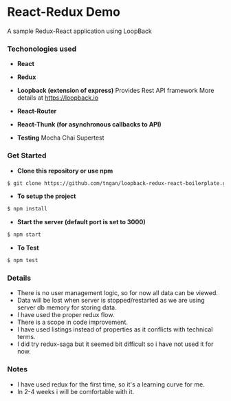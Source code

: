 # React-Redux Demo

A sample Redux-React application using LoopBack

### Techonologies used
- **React**
- **Redux**
- **Loopback (extension of express)**
		Provides Rest API framework
		More details at https://loopback.io
- **React-Router**
- **React-Thunk (for asynchronous callbacks to API)**

- **Testing**
		Mocha
		Chai
		Supertest

### Get Started
- **Clone this repository or use npm**
```bash
$ git clone https://github.com/tngan/loopback-redux-react-boilerplate.git
```

- **To setup the project**
```bash
$ npm install
```

- **Start the server (default port is set to 3000)**
```bash
$ npm start
```

- **To Test**
```bash
$ npm test
```

### Details
- There is no user management logic, so for now all data can be viewed.
- Data will be lost when server is stopped/restarted as we are using server db memory for storing data.
- I have used the proper redux flow.
- There is a scope in code improvement.
- I have used listings instead of properties as it conflicts with technical terms.
- I did try redux-saga but it seemed bit difficult so i have not used it for now.

### Notes
- I have used redux for the first time, so it's a learning curve for me.
- In 2-4 weeks i will be comfortable with it.
